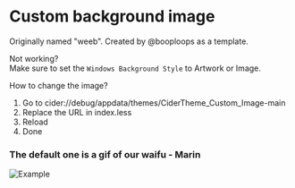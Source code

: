 <h1>Custom background image</h1>
Originally named "weeb". Created by @booploops as a template.<br>

Not working?<br>
Make sure to set the `Windows Background Style` to Artwork or Image. <br>

How to change the image?

<OL>
  <LI>Go to cider://debug/appdata/themes/CiderTheme_Custom_Image-main</LI>
  <LI>Replace the URL in index.less</LI>
  <LI>Reload</LI>
  <LI>Done</LI>
</OL>
<h3>The default one is a gif of our waifu - Marin</h3>
<img src="https://data.whicdn.com/images/223442286/original.gif" alt="Example" style="max-width: 100%;">
